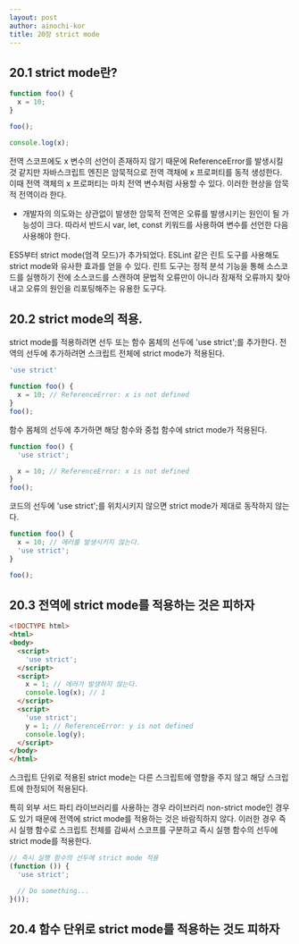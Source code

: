 ```yaml
---
layout: post
author: ainochi-kor
title: 20장 strict mode
---
```


## 20.1 strict mode란?

``` js
function foo() {
  x = 10;
}

foo();

console.log(x);
```

전역 스코프에도 x 변수의 선언이 존재하지 않기 때문에 ReferenceError를 발생시킬 것 같지만 자바스크립트 엔진은 암묵적으로 전역 객채에 x 프로퍼티를 동적 생성한다. 이때 전역 객체의 x 프로퍼티는 마치 전역 변수처럼 사용할 수 있다. 이러한 현상을 암묵적 전역이라 한다.

- 개발자의 의도와는 상관없이 발생한 암묵적 전역은 오류를 발생시키는 원인이 될 가능성이 크다. 따라서 반드시 var, let, const 키워드를 사용하여 변수를 선언한 다음 사용해야 한다.

ES5부터 strict mode(엄격 모드)가 추가되었다. 
ESLint 같은 린트 도구를 사용해도 strict mode와 유사한 효과를 얻을 수 있다. 린트 도구는 정적 분석 기능을 통해 소스코드를 실행하기 전에 소스코드를 스캔하여 문법적 오류만이 아니라 잠재적 오류까지 찾아내고 오류의 원인을 리포팅해주는 유용한 도구다.

## 20.2 strict mode의 적용.
strict mode를 적용하려면 선두 또는 함수 몸체의 선두에 'use strict';를 추가한다. 전역의 선두에 추가하려면 스크립트 전체에 strict mode가 적용된다.

``` js
'use strict'

function foo() {
  x = 10; // ReferenceError: x is not defined
}
foo();
```

함수 몸체의 선두에 추가하면 해당 함수와 중첩 함수에 strict mode가 적용된다.

``` js
function foo() {
  'use strict';

  x = 10; // ReferenceError: x is not defined
}
foo();
```

코드의 선두에 'use strict';를 위치시키지 않으면 strict mode가 제대로 동작하지 않는다.

```js
function foo() {
  x = 10; // 에러를 발생시키지 않는다.
  'use strict';
}

foo();
```

## 20.3 전역에 strict mode를 적용하는 것은 피하자

``` html
<!DOCTYPE html>
<html>
<body>
  <script>
    'use strict';
  </script>
  <script>
    x = 1; // 에러가 발생하지 않는다.
    console.log(x); // 1
  </script>
  <script>
    'use strict';
    y = 1; // ReferenceError: y is not defined
    console.log(y);
  </script>
</body>
</html>
```

스크립트 단위로 적용된 strict mode는 다른 스크립트에 영향을 주지 않고 해당 스크립트에 한정되어 적용된다.

특히 외부 서드 파티 라이브러리를 사용하는 경우 라이브러리 non-strict mode인 경우도 있기 때문에 전역에 strict mode를 적용하는 것은 바람직하지 않다. 이러한 경우 즉시 실행 함수로 스크립트 전체를 감싸서 스코프를 구분하고 즉시 실행 함수의 선두에 strict mode를 적용한다.

``` js
// 즉시 실행 함수의 선두에 strict mode 적용
(function ()) {
  'use strict';

  // Do something...
}());
```

## 20.4 함수 단위로 strict mode를 적용하는 것도 피하자
